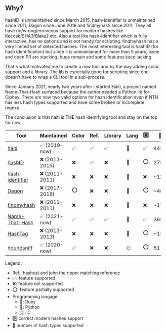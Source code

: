 ## Why?

hashID is unmaintained since March 2015, hash-identifier is unmaintained since
2011, Dagon since June 2018 and findmyhash since 2011.
They all have no/wrong/erroneous support
for modern hashes like Keccak/SHA3/Blake2 etc.
Also a tool like hash-identifier which is fully interactive, has no options and
is not handy for scripting.
findmyhash has a very limited set of detected hashes.
The most interesting tool is hashID (for hash identification) but since it is
unmaintained for more than 5 years, issue and open PR are stacking, bugs remain
and some features keep lacking.

That's what motivated me to create a *new* tool and by the way adding color
support and a library. The lib is especially good for scripting since one
doesn't have to wrap a CLI tool in a sub-process.

Since January 2021, nearly two years after I started Haiti, a project named
Name-That-Hash surfaced because the author needed a Python lib for Ciphey.
There are now two valid options for hash identification even if NTH has less
hash types supported and have some broken or incomplete regexp.

The conclusion is that haiti is **THE** hash identifying tool and stay on the top
for now.

Tool                 | Maintained | Color | Ref. | Library | Lang | :hash: | :1234:
---------------------|------------|-------|------|---------|------|---------------|---
[haiti][0]           | ✅ (2019-now)  | ✅     | ✅    | ✅       | 💎   | ✅ | 442+
[hashID][1]          | ❌ (2013-2015) | ❌     | ✅    | ❌       | 🐍   | ⭕️ | 275
[hash-identifier][2] | ❌ (2011-2011) | ❌     | ❌    | ❌       | 🐍   | ❌ | ~126
[Dagon][3]           | ❌ (2017-2018) | ⭕️     | ❌    | ❌       | 🐍   | ⭕️ | ~48
[findmyhash][4]      | ❌ (2011-2011) | ❌     | ❌    | ❌       | 🐍   | ❌ | ~17
[Name-That-Hash][5]  | ✅ (2021-now)  | ✅     | ✅    | ✅       | 🐍   | ✅ | 365
[HashTag][6]         | ❌ (2013-2013) | ❌     | ❌    | ❌       | 🐍   | ⭕ | ~137
[houndsniff][7]      | ✅ (2020-now)  | ✅     | ❌    | ❌       | 🇨   | ⭕ | 51

Legend:

- Ref.: hashcat and john the ripper matching reference
- ✅: feature supported
- ❌: feature not supported
- ⭕️: feature partially supported
- Programming langage:
  - 💎: Ruby
  - 🐍: Python
  - 🇨 : C
- :hash: correct modern hashes support
- 🔢 number of hash types supported

[0]:https://github.com/noraj/haiti
[1]:https://github.com/psypanda/hashID
[2]:https://code.google.com/archive/p/hash-identifier/
[3]:https://github.com/Ekultek/Dagon
[4]:https://code.google.com/archive/p/findmyhash
[5]:https://github.com/HashPals/Name-That-Hash
[6]:https://github.com/SmeegeSec/HashTag
[7]:https://github.com/MichaelDim02/houndsniff
